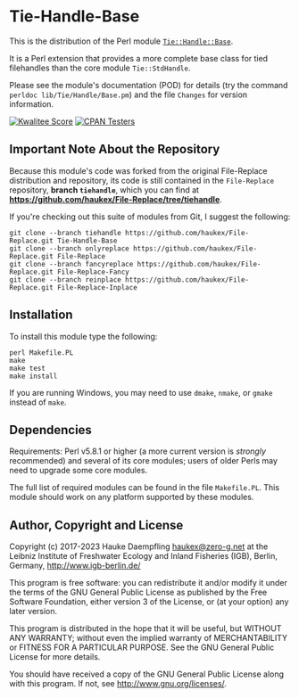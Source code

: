 Tie-Handle-Base
===============

This is the distribution of the Perl module
[`Tie::Handle::Base`](https://metacpan.org/pod/Tie::Handle::Base).

It is a Perl extension that provides a more complete base class
for tied filehandles than the core module `Tie::StdHandle`.

Please see the module's documentation (POD) for details (try the command
`perldoc lib/Tie/Handle/Base.pm`) and the file `Changes` for version
information.

[![Kwalitee Score](https://cpants.cpanauthors.org/dist/Tie-Handle-Base.svg)](https://cpants.cpanauthors.org/dist/Tie-Handle-Base)
[![CPAN Testers](https://haukex.github.io/my-badges/Tie-Handle-Base.svg)](http://matrix.cpantesters.org/?dist=Tie-Handle-Base)

Important Note About the Repository
-----------------------------------

Because this module's code was forked from the original File-Replace
distribution and repository, its code is still contained in the
`File-Replace` repository, **branch `tiehandle`**, which you can
find at **<https://github.com/haukex/File-Replace/tree/tiehandle>**.

If you're checking out this suite of modules from Git, I suggest the following:

	git clone --branch tiehandle https://github.com/haukex/File-Replace.git Tie-Handle-Base
	git clone --branch onlyreplace https://github.com/haukex/File-Replace.git File-Replace
	git clone --branch fancyreplace https://github.com/haukex/File-Replace.git File-Replace-Fancy
	git clone --branch reinplace https://github.com/haukex/File-Replace.git File-Replace-Inplace

Installation
------------

To install this module type the following:

	perl Makefile.PL
	make
	make test
	make install

If you are running Windows, you may need to use `dmake`, `nmake`, or `gmake`
instead of `make`.

Dependencies
------------

Requirements: Perl v5.8.1 or higher (a more current version is *strongly*
recommended) and several of its core modules; users of older Perls may need
to upgrade some core modules.

The full list of required modules can be found in the file `Makefile.PL`.
This module should work on any platform supported by these modules.

Author, Copyright and License
-----------------------------

Copyright (c) 2017-2023 Hauke Daempfling <haukex@zero-g.net>
at the Leibniz Institute of Freshwater Ecology and Inland Fisheries (IGB),
Berlin, Germany, <http://www.igb-berlin.de/>

This program is free software: you can redistribute it and/or modify
it under the terms of the GNU General Public License as published by
the Free Software Foundation, either version 3 of the License, or
(at your option) any later version.

This program is distributed in the hope that it will be useful,
but WITHOUT ANY WARRANTY; without even the implied warranty of
MERCHANTABILITY or FITNESS FOR A PARTICULAR PURPOSE. See the
GNU General Public License for more details.

You should have received a copy of the GNU General Public License
along with this program. If not, see <http://www.gnu.org/licenses/>.

